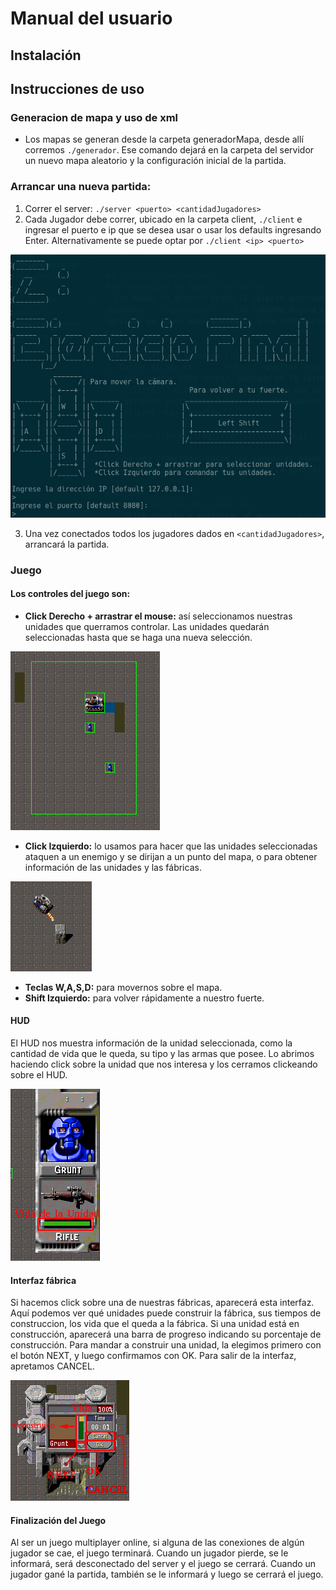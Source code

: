 # Manual del usuario
## Instalación

## Instrucciones de uso
### Generacion de mapa y uso de xml
* Los mapas se generan desde la carpeta generadorMapa, desde allí corremos ```./generador```. Ese comando dejará en la carpeta del servidor un nuevo mapa aleatorio y la configuración inicial de la partida.

### Arrancar una nueva partida:
1. Correr el server:  ```./server <puerto> <cantidadJugadores>```
2. Cada Jugador debe correr, ubicado en la carpeta client, ```./client``` e ingresar el puerto e ip que se desea usar o usar los defaults ingresando Enter. Alternativamente se puede optar por ```./client <ip> <puerto>```

![Interfaz Cliente](img/interfazcliente.png)

3. Una vez conectados todos los jugadores dados en ```<cantidadJugadores>```, arrancará la partida.

### Juego
#### Los controles del juego son:
* __Click Derecho + arrastrar el mouse:__ así seleccionamos nuestras unidades que querramos controlar. Las unidades quedarán seleccionadas hasta que se haga una nueva selección.

![Seleccion de Unidades](img/seleccionunidades.png)
* __Click Izquierdo:__ lo usamos para hacer que las unidades seleccionadas ataquen a un enemigo y se dirijan a un punto del mapa, o para obtener información de las unidades y las fábricas.

![Ataque](img/ataque.png)
* __Teclas W,A,S,D:__ para movernos sobre el mapa.
* __Shift Izquierdo:__ para volver rápidamente a nuestro fuerte.

#### HUD
El HUD nos muestra información de la unidad seleccionada, como la cantidad de vida que le queda, su tipo y las armas que posee. Lo abrimos haciendo click sobre la unidad que nos interesa y los cerramos clickeando sobre el HUD.

![HUD](img/hud.png)
#### Interfaz fábrica
Si hacemos click sobre una de nuestras fábricas, aparecerá esta interfaz. Aquí podemos ver qué unidades puede construir la fábrica, sus tiempos de construccion, los vida que el queda a la fábrica.
Si una unidad está en construcción, aparecerá una barra de progreso indicando su porcentaje de construcción. Para mandar a construir una unidad, la elegimos primero con el botón NEXT, y luego confirmamos con OK. Para salir de la interfaz, apretamos CANCEL.

![Fábrica](img/fabrica.png)

#### Finalización del Juego
Al ser un juego multiplayer online, si alguna de las conexiones de algún jugador se cae, el juego terminará.
Cuando un jugador pierde, se le informará, será desconectado del server y el juego se cerrará.
Cuando un jugador gané la partida, también se le informará y luego se cerrará el juego.
